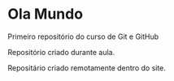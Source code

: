 # Ola Mundo
 Primeiro repositório do curso de Git e GitHub

Repositório criado durante aula.

Repositário criado remotamente dentro do site.
